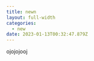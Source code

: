 ```yaml
---
title: newn
layout: full-width
categories:
  - new
date: 2023-01-13T00:32:47.879Z
---
```

o﻿jojojooj